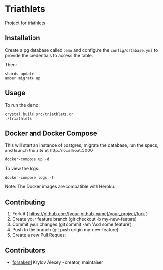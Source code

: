 # Triathlets

Project for triathlets

## Installation

Create a pg database called `demo` and configure the `config/database.yml`
to provide the credentials to access the table.

Then:
```
shards update
amber migrate up
```

## Usage

To run the demo:
```
crystal build src/triathlets.cr
./triathlets
```

## Docker and Docker Compose

This will start an instance of postgres, migrate the database, run the specs,
and launch the site at http://localhost:3000
```
docker-compose up -d
```

To view the logs:
```
docker-compose logs -f
```

Note: The Docker images are compatible with Heroku.

## Contributing

1. Fork it ( https://github.com/[your-github-name]/your_project/fork )
2. Create your feature branch (git checkout -b my-new-feature)
3. Commit your changes (git commit -am 'Add some feature')
4. Push to the branch (git push origin my-new-feature)
5. Create a new Pull Request

## Contributors

- [forsaken1](https://github.com/forsaken1) Krylov Alexey - creator, maintainer
